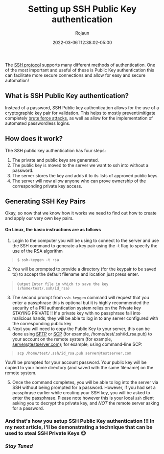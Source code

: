 ﻿---
title: "Setting up SSH Public Key authentication"
date: 2022-03-06T12:38:02-05:00
draft: false
github_link: "https://github.com/Rojaun-Dev"
author: "Rojaun"
tags:
  - SSH
  - PKI 
bg_image: ""
description: ""
toc:
---

The [SSH protocol](https://www.ssh.com/ssh/protocol/) supports many different methods of authentication. One of the most important and useful of these is Public Key authentication this can facilitate more secure connections and allow for easy and secure automation!

## What is SSH Public Key authentication?

Instead of a password, SSH Public key authentication allows for the use of a cryptographic key pair for validation. This helps to mostly prevent/mitigate completely [brute force attacks](https://www.kaspersky.com/resource-center/definitions/brute-force-attack), as well as allow for the implementation of automated passwordless logins.

## How does it work?

The SSH public key authentication has four steps:

1. The private and public keys are generated.
2. The public key is moved to the server we want to ssh into without a password.
3. The server stores the key and adds it to its lists of approved public keys.
4. The server will now allow anyone who can prove ownership of the corresponding private key access.

## Generating SSH Key Pairs

Okay, so now that we know how it works we need to find out how to create and apply our very own key pairs.

#### On Linux, the basic instructions are as follows

1. Login to the computer you will be using to connect to the server and use the SSH command to generate a key pair using the -t flag to specify the use of the RSA algorithm

> `$ ssh-keygen -t rsa`

2. You will be prompted to provide a directory (for the keypair to be saved to) to accept the default filename and location just press enter.

> `Output`
> `Enter file in which to save the key (/home/test/.ssh/id_rsa)`

3. The second prompt from `ssh-keygen` command will request that you enter a passphrase this is optional but it is highly recommended the security of a PKI authentication system relies on the Private key STAYING PRIVATE !! If a private key with no passphrase fall into malicious hands, they will be able to log in to any server configured with the corresponding public key
4. Next you will need to copy the Public Key to your server, this can be done using [SFTP](https://www.ssh.com/academy/ssh/sftp) or [SCP](https://linuxize.com/post/how-to-use-scp-command-to-securely-transfer-files/) (for example, /home/test/.ssh/id_rsa.pub) to your account on the remote system (for example, server@testserver.com); for example, using command-line SCP:

> `scp /home/test/.ssh/id_rsa.pub server@testserver.com`

You'll be prompted for your account password. Your public key will be copied to your home directory (and saved with the same filename) on the remote system.

5. Once the command completes, you will be able to log into the server via SSH without being prompted for a password. However, if you had set a passphrase earlier while creating your SSH key, you will be asked to enter the passphrase. Please note however this is your local `ssh` client asking you to decrypt the private key, and _NOT_ the remote server asking for a password.

### And that's how you setup SSH Public Key authentication !!! In my next article, I'll be demonstrating a technique that can be used to steal SSH Private Keys 😉

### *Stay Tuned*